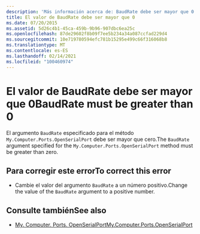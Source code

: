 ```yaml
---
description: 'Más información acerca de: BaudRate debe ser mayor que 0'
title: El valor de BaudRate debe ser mayor que 0
ms.date: 07/20/2015
ms.assetid: 5d26c4b1-45ca-459b-9b96-907dbc6ea25c
ms.openlocfilehash: 87de29602f8b09f7ee5b234a34a087ccfad229d4
ms.sourcegitcommit: 10e719780594efc781b15295e499c66f316068b8
ms.translationtype: MT
ms.contentlocale: es-ES
ms.lasthandoff: 02/14/2021
ms.locfileid: "100460974"
---
```

# <a name="baudrate-must-be-greater-than-0"></a><span data-ttu-id="f7890-103">El valor de BaudRate debe ser mayor que 0</span><span class="sxs-lookup"><span data-stu-id="f7890-103">BaudRate must be greater than 0</span></span>

<span data-ttu-id="f7890-104">El argumento `BaudRate` especificado para el método `My.Computer.Ports.OpenSerialPort` debe ser mayor que cero.</span><span class="sxs-lookup"><span data-stu-id="f7890-104">The `BaudRate` argument specified for the `My.Computer.Ports.OpenSerialPort` method must be greater than zero.</span></span>  
  
## <a name="to-correct-this-error"></a><span data-ttu-id="f7890-105">Para corregir este error</span><span class="sxs-lookup"><span data-stu-id="f7890-105">To correct this error</span></span>  
  
- <span data-ttu-id="f7890-106">Cambie el valor del argumento `BaudRate` a un número positivo.</span><span class="sxs-lookup"><span data-stu-id="f7890-106">Change the value of the `BaudRate` argument to a positive number.</span></span>  
  
## <a name="see-also"></a><span data-ttu-id="f7890-107">Consulte también</span><span class="sxs-lookup"><span data-stu-id="f7890-107">See also</span></span>

- [<span data-ttu-id="f7890-108">My. Computer. Ports. OpenSerialPort</span><span class="sxs-lookup"><span data-stu-id="f7890-108">My.Computer.Ports.OpenSerialPort</span></span>](xref:Microsoft.VisualBasic.Devices.Ports.OpenSerialPort%2A)
